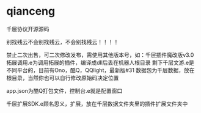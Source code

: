 # qianceng      
千层协议开源源码

别找残云不会别找残云，不会别找残云！！！！

禁止二次出售，可二次修改发布，需使用其他版本号，如：千层插件魔改版v3.0
拓展调用.e为调用拓展的插件，编译成dll后丢在机器人根目录
剩下千层文游.e是不同平台的，目前有Ono，酷Q，QQlight，最新版#31
数据包为千层数据，放在根目录，当然你也可以自行修改原始码决定位置

app.json为酷Q打包文件，控制台.e就是配置窗口

千层扩展SDK.e顾名思义，扩展，放在千层数据文件夹里的插件扩展文件夹中

